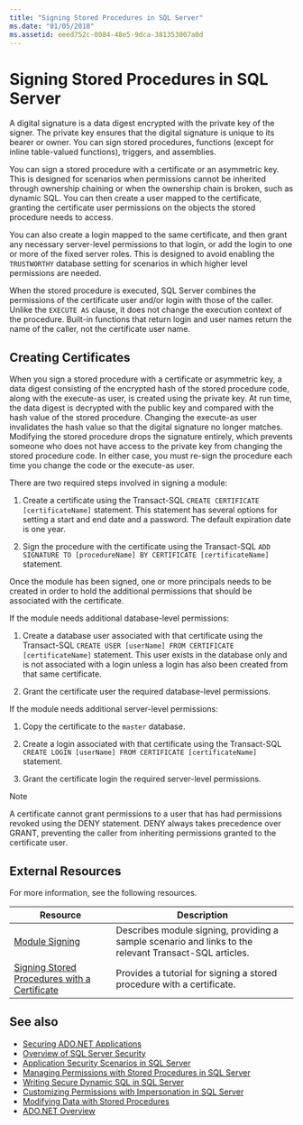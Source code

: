 ```yaml
---
title: "Signing Stored Procedures in SQL Server"
ms.date: "01/05/2018"
ms.assetid: eeed752c-0084-48e5-9dca-381353007a0d
---
```

# Signing Stored Procedures in SQL Server

A digital signature is a data digest encrypted with the private key of the signer. The private key ensures that the digital signature is unique to its bearer or owner. You can sign stored procedures, functions (except for inline table-valued functions), triggers, and assemblies.

You can sign a stored procedure with a certificate or an asymmetric key. This is designed for scenarios when permissions cannot be inherited through ownership chaining or when the ownership chain is broken, such as dynamic SQL. You can then create a user mapped to the certificate, granting the certificate user permissions on the objects the stored procedure needs to access.

You can also create a login mapped to the same certificate, and then grant any necessary server-level permissions to that login, or add the login to one or more of the fixed server roles. This is designed to avoid enabling the `TRUSTWORTHY` database setting for scenarios in which higher level permissions are needed.

When the stored procedure is executed, SQL Server combines the permissions of the certificate user and/or login with those of the caller. Unlike the `EXECUTE AS` clause, it does not change the execution context of the procedure. Built-in functions that return login and user names return the name of the caller, not the certificate user name.

## Creating Certificates

When you sign a stored procedure with a certificate or asymmetric key, a data digest consisting of the encrypted hash of the stored procedure code, along with the execute-as user, is created using the private key. At run time, the data digest is decrypted with the public key and compared with the hash value of the stored procedure. Changing the execute-as user invalidates the hash value so that the digital signature no longer matches. Modifying the stored procedure drops the signature entirely, which prevents someone who does not have access to the private key from changing the stored procedure code. In either case, you must re-sign the procedure each time you change the code or the execute-as user.

There are two required steps involved in signing a module:

1. Create a certificate using the Transact-SQL `CREATE CERTIFICATE [certificateName]` statement. This statement has several options for setting a start and end date and a password. The default expiration date is one year.

1. Sign the procedure with the certificate using the Transact-SQL `ADD SIGNATURE TO [procedureName] BY CERTIFICATE [certificateName]` statement.

Once the module has been signed, one or more principals needs to be created in order to hold the additional permissions that should be associated with the certificate.

If the module needs additional database-level permissions:

1. Create a database user associated with that certificate using the Transact-SQL `CREATE USER [userName] FROM CERTIFICATE [certificateName]` statement. This user exists in the database only and is not associated with a login unless a login has also been created from that same certificate.

1. Grant the certificate user the required database-level permissions.

If the module needs additional server-level permissions:

1. Copy the certificate to the `master` database.

1. Create a login associated with that certificate using the Transact-SQL `CREATE LOGIN [userName] FROM CERTIFICATE [certificateName]` statement.

1. Grant the certificate login the required server-level permissions.

> [!NOTE]
> A certificate cannot grant permissions to a user that has had permissions revoked using the DENY statement. DENY always takes precedence over GRANT, preventing the caller from inheriting permissions granted to the certificate user.

## External Resources

For more information, see the following resources.

|Resource|Description|
|--------------|-----------------|
|[Module Signing](https://docs.microsoft.com/previous-versions/sql/sql-server-2008/ms345102(v=sql.100))|Describes module signing, providing a sample scenario and links to the relevant Transact-SQL articles.|
|[Signing Stored Procedures with a Certificate](/sql/relational-databases/tutorial-signing-stored-procedures-with-a-certificate)|Provides a tutorial for signing a stored procedure with a certificate.|

## See also

- [Securing ADO.NET Applications](../securing-ado-net-applications.md)
- [Overview of SQL Server Security](overview-of-sql-server-security.md)
- [Application Security Scenarios in SQL Server](application-security-scenarios-in-sql-server.md)
- [Managing Permissions with Stored Procedures in SQL Server](managing-permissions-with-stored-procedures-in-sql-server.md)
- [Writing Secure Dynamic SQL in SQL Server](writing-secure-dynamic-sql-in-sql-server.md)
- [Customizing Permissions with Impersonation in SQL Server](customizing-permissions-with-impersonation-in-sql-server.md)
- [Modifying Data with Stored Procedures](../modifying-data-with-stored-procedures.md)
- [ADO.NET Overview](../ado-net-overview.md)
